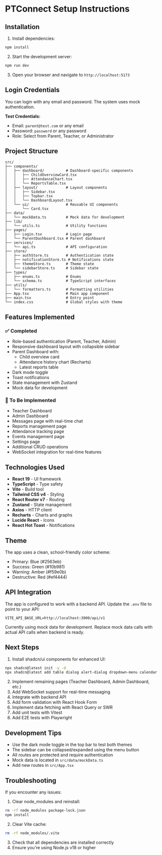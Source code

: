 # PTConnect Setup Instructions

## Installation

1. Install dependencies:
```bash
npm install
```

2. Start the development server:
```bash
npm run dev
```

3. Open your browser and navigate to `http://localhost:5173`

## Login Credentials

You can login with any email and password. The system uses mock authentication.

**Test Credentials:**
- Email: `parent@test.com` or any email
- Password: `password` or any password
- Role: Select from Parent, Teacher, or Administrator

## Project Structure

```
src/
├── components/
│   ├── dashboard/          # Dashboard-specific components
│   │   ├── ChildOverviewCard.tsx
│   │   ├── AttendanceChart.tsx
│   │   └── ReportsTable.tsx
│   ├── layout/             # Layout components
│   │   ├── Sidebar.tsx
│   │   ├── Topbar.tsx
│   │   └── DashboardLayout.tsx
│   └── ui/                 # Reusable UI components
│       └── Card.tsx
├── data/
│   └── mockData.ts         # Mock data for development
├── lib/
│   └── utils.ts            # Utility functions
├── pages/
│   ├── Login.tsx           # Login page
│   └── ParentDashboard.tsx # Parent dashboard
├── services/
│   └── api.ts              # API configuration
├── store/
│   ├── authStore.ts        # Authentication state
│   ├── notificationStore.ts # Notifications state
│   ├── themeStore.ts       # Theme state
│   └── sidebarStore.ts     # Sidebar state
├── types/
│   ├── enums.ts            # Enums
│   └── schema.ts           # TypeScript interfaces
├── utils/
│   └── formatters.ts       # Formatting utilities
├── App.tsx                 # Main app component
├── main.tsx                # Entry point
└── index.css               # Global styles with theme
```

## Features Implemented

### ✅ Completed
- Role-based authentication (Parent, Teacher, Admin)
- Responsive dashboard layout with collapsible sidebar
- Parent Dashboard with:
  - Child overview card
  - Attendance history chart (Recharts)
  - Latest reports table
- Dark mode toggle
- Toast notifications
- State management with Zustand
- Mock data for development

### 🚧 To Be Implemented
- Teacher Dashboard
- Admin Dashboard
- Messages page with real-time chat
- Reports management page
- Attendance tracking page
- Events management page
- Settings page
- Additional CRUD operations
- WebSocket integration for real-time features

## Technologies Used

- **React 19** - UI framework
- **TypeScript** - Type safety
- **Vite** - Build tool
- **Tailwind CSS v4** - Styling
- **React Router v7** - Routing
- **Zustand** - State management
- **Axios** - HTTP client
- **Recharts** - Charts and graphs
- **Lucide React** - Icons
- **React Hot Toast** - Notifications

## Theme

The app uses a clean, school-friendly color scheme:
- Primary: Blue (#2563eb)
- Success: Green (#10b981)
- Warning: Amber (#f59e0b)
- Destructive: Red (#ef4444)

## API Integration

The app is configured to work with a backend API. Update the `.env` file to point to your API:

```env
VITE_API_BASE_URL=http://localhost:3000/api/v1
```

Currently using mock data for development. Replace mock data calls with actual API calls when backend is ready.

## Next Steps

1. Install shadcn/ui components for enhanced UI:
```bash
npx shadcn@latest init -y -d
npx shadcn@latest add table dialog alert-dialog dropdown-menu calendar select checkbox switch
```

2. Implement remaining pages (Teacher Dashboard, Admin Dashboard, etc.)
3. Add WebSocket support for real-time messaging
4. Integrate with backend API
5. Add form validation with React Hook Form
6. Implement data fetching with React Query or SWR
7. Add unit tests with Vitest
8. Add E2E tests with Playwright

## Development Tips

- Use the dark mode toggle in the top bar to test both themes
- The sidebar can be collapsed/expanded using the menu button
- All routes are protected and require authentication
- Mock data is located in `src/data/mockData.ts`
- Add new routes in `src/App.tsx`

## Troubleshooting

If you encounter any issues:

1. Clear node_modules and reinstall:
```bash
rm -rf node_modules package-lock.json
npm install
```

2. Clear Vite cache:
```bash
rm -rf node_modules/.vite
```

3. Check that all dependencies are installed correctly
4. Ensure you're using Node.js v18 or higher